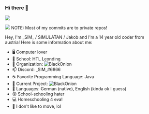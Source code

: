 ### Hi there 👋

<!--
**SIMULATAN/SIMULATAN** is a ✨ _special_ ✨ repository because its `README.md` (this file) appears on your GitHub profile.

Here are some ideas to get you started:

- 🔭 I’m currently working on ...
- 🌱 I’m currently learning ...
- 👯 I’m looking to collaborate on ...
- 🤔 I’m looking for help with ...
- 💬 Ask me about ...
- 📫 How to reach me: ...
- 😄 Pronouns: ...
- ⚡ Fun fact: ...
-->
![ ](https://komarev.com/ghpvc/?username=SIMULATAN&style=flat-square&color=blueviolet)

![ ](https://github-readme-stats.vercel.app/api?username=SIMULATAN&show_icons=true&theme=dracula)
NOTE: Most of my commits are to private repos!

Hey, I'm \_SIM\_ / SIMULATAN / Jakob and I'm a 14 year old coder from austria!
Here is some information about me:
- 🖥️ Computer lover
- 🏫 School: HTL Leonding
- 👯 Organization: ![BlackOnion](https://github.com/black0nion)
- 📫 Discord: \_SIM\_#6866
- ☕ Favorite Programming Language: Java
- 🔭 Current Project: ![BlackOnion](https://www.black-onion.com)
- 📙 Languages: German (native), English (kinda ok I guess)
- 😡 School-schooling hater
- 💻 Homeschooling 4 eva!
- 🦥 I don't like to move, lol
